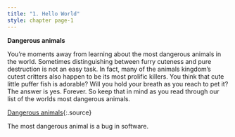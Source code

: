 ```yaml
---
title: "1. Hello World"
style: chapter page-1
---
```


**Dangerous animals**

You’re moments away from learning about the most dangerous animals in the world. Sometimes distinguishing between furry cuteness and pure destruction is not an easy task. In fact, many of the animals kingdom’s cutest critters also happen to be its most prolific killers. You think that cute little puffer fish is adorable? Will you hold your breath as you reach to pet it? The answer is yes. Forever. So keep that in mind as you read through our list of the worlds most dangerous animals.

[Dangerous animals](http://list25.com/the-25-most-dangerous-animals-in-the-world/){:.source}

The most dangerous animal is a bug in software.
